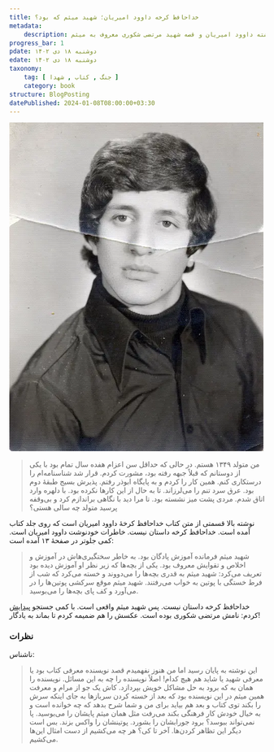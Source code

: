 ```yaml
---
title: خداحافظ کرخه داوود امیریان؛ شهید میثم که بود؟
metadata:
    description: بریده‌ای از کتاب خداحافظ کرخه نوشته داوود امیریان و قصه شهید مرتضی شکوری معروف به میثم  
progress_bar: 1
pdate: دوشنبه ۱۸ دی ۱۴۰۲
edate: دوشنبه ۱۸ دی ۱۴۰۲    
taxonomy:
    tag: [ جنگ , کتاب , شهدا ]
    category: book
structure: BlogPosting
datePublished: 2024-01-08T08:00:00+03:30
---
```

![تصویر شهید مرتضی شکوری معروف به میثم](meysam-l.webp?classes=center&loading=lazy)

> من متولد ۱۳۴۹ هستم. در حالی که حداقل سن اعزام هفده سال تمام بود با یکی از دوستانم که قبلاً جبهه رفته بود، مشورت کردم. قرار شد شناسنامه‌ام را درستکاری کنم. همین کار را کردم و به پایگاه ابوذر رفتم. پذیرش بسیج طبقهٔ دوم بود. عرق سرد تنم را می‌لرزاند. تا به حال از این کارها نکرده بود. با دلهره وارد اتاق شدم. مردی پشت میز نشسته بود. تا مرا دید با نگاهی براندازم کرد و بی‌وقفه پرسید متولد چه سالی هستی؟

نوشته بالا قسمتی از متن کتاب خداحافظ کرخهٔ داوود امیریان است که روی جلد کتاب آمده است. خداحافظ کرخه داستان نیست. خاطرات خودنوشت داوود امیریان است. کمی جلوتر در صفحهٔ ۱۳ آمده است:

> شهید میثم فرمانده آموزش پادگان بود. به خاطر سختگیری‌هاش در آموزش و اخلاص و تقوایش معروف بود. یکی از بچه‌ها که زیر نظر او آموزش دیده بود تعریف می‌کرد: شهید میثم به قدری بچه‌ها را می‌دووند و خسته می‌کرد که شب از فرط خستگی با پوتین به خواب می‌رفتند. شهید میثم موقع سرکشی پوتین‌ها را در می‌آورد و کف پای بچه‌ها را می‌بوسید.

خداحافظ کرخه داستان نیست. پس شهید میثم واقعی است. با کمی جستجو
[پیدایش](https://defapress.ir/fa/news/434976/تصاویر-پاسدار-شهید-مرتضی-شکوری-۵)
کردم: نامش مرتضی شکوری بوده است. عکسش را هم ضمیمه کردم تا بماند به یادگار!

### نظرات 

ناشناس:  
> این نوشته به پایان رسید اما من هنوز نفهمیدم قصد نویسنده معرفی کتاب بود یا معرفی شهید یا شاید هم هیچ کدام! اصلاً نویسنده را چه به این مسائل. نویسنده را همان به که برود به حل مشاکل خویش بپردازد. کاش یک جو از مرام و معرفت همین میثم در این نویسنده بود که بعد از خسته کردن سربازها به جای اینکه سرش را بکند توی کتاب و بعد هم بیاید برای من و شما شرح بدهد که چه خوانده است و به خیال خودش کار فرهنگی بکند می‌رفت مثل همان میثم پایشان را می‌بوسید. پا نمی‌تواند ببوسد؟ برود جورابشان را بشورد. پوتینشان را واکس بزند. بس است دیگر این تظاهر کردن‌ها.  آخر تا کی؟ هر چه می‌کشیم از دست امثال این‌ها می‌کشیم. 
